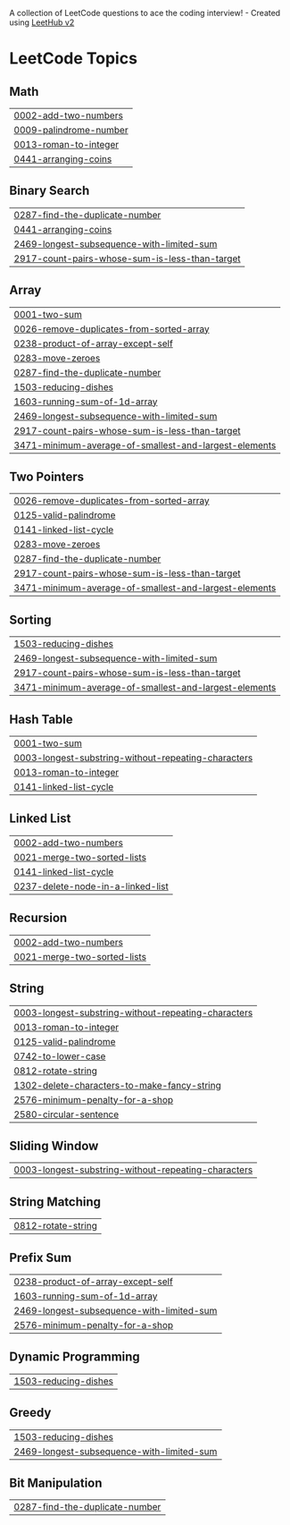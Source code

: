 A collection of LeetCode questions to ace the coding interview! - Created using [LeetHub v2](https://github.com/arunbhardwaj/LeetHub-2.0)
<!---LeetCode Topics Start-->
# LeetCode Topics
## Math
|  |
| ------- |
| [0002-add-two-numbers](https://github.com/richasinghkk/Leetcode/tree/master/0002-add-two-numbers) |
| [0009-palindrome-number](https://github.com/richasinghkk/Leetcode/tree/master/0009-palindrome-number) |
| [0013-roman-to-integer](https://github.com/richasinghkk/Leetcode/tree/master/0013-roman-to-integer) |
| [0441-arranging-coins](https://github.com/richasinghkk/Leetcode/tree/master/0441-arranging-coins) |
## Binary Search
|  |
| ------- |
| [0287-find-the-duplicate-number](https://github.com/richasinghkk/Leetcode/tree/master/0287-find-the-duplicate-number) |
| [0441-arranging-coins](https://github.com/richasinghkk/Leetcode/tree/master/0441-arranging-coins) |
| [2469-longest-subsequence-with-limited-sum](https://github.com/richasinghkk/Leetcode/tree/master/2469-longest-subsequence-with-limited-sum) |
| [2917-count-pairs-whose-sum-is-less-than-target](https://github.com/richasinghkk/Leetcode/tree/master/2917-count-pairs-whose-sum-is-less-than-target) |
## Array
|  |
| ------- |
| [0001-two-sum](https://github.com/richasinghkk/Leetcode/tree/master/0001-two-sum) |
| [0026-remove-duplicates-from-sorted-array](https://github.com/richasinghkk/Leetcode/tree/master/0026-remove-duplicates-from-sorted-array) |
| [0238-product-of-array-except-self](https://github.com/richasinghkk/Leetcode/tree/master/0238-product-of-array-except-self) |
| [0283-move-zeroes](https://github.com/richasinghkk/Leetcode/tree/master/0283-move-zeroes) |
| [0287-find-the-duplicate-number](https://github.com/richasinghkk/Leetcode/tree/master/0287-find-the-duplicate-number) |
| [1503-reducing-dishes](https://github.com/richasinghkk/Leetcode/tree/master/1503-reducing-dishes) |
| [1603-running-sum-of-1d-array](https://github.com/richasinghkk/Leetcode/tree/master/1603-running-sum-of-1d-array) |
| [2469-longest-subsequence-with-limited-sum](https://github.com/richasinghkk/Leetcode/tree/master/2469-longest-subsequence-with-limited-sum) |
| [2917-count-pairs-whose-sum-is-less-than-target](https://github.com/richasinghkk/Leetcode/tree/master/2917-count-pairs-whose-sum-is-less-than-target) |
| [3471-minimum-average-of-smallest-and-largest-elements](https://github.com/richasinghkk/Leetcode/tree/master/3471-minimum-average-of-smallest-and-largest-elements) |
## Two Pointers
|  |
| ------- |
| [0026-remove-duplicates-from-sorted-array](https://github.com/richasinghkk/Leetcode/tree/master/0026-remove-duplicates-from-sorted-array) |
| [0125-valid-palindrome](https://github.com/richasinghkk/Leetcode/tree/master/0125-valid-palindrome) |
| [0141-linked-list-cycle](https://github.com/richasinghkk/Leetcode/tree/master/0141-linked-list-cycle) |
| [0283-move-zeroes](https://github.com/richasinghkk/Leetcode/tree/master/0283-move-zeroes) |
| [0287-find-the-duplicate-number](https://github.com/richasinghkk/Leetcode/tree/master/0287-find-the-duplicate-number) |
| [2917-count-pairs-whose-sum-is-less-than-target](https://github.com/richasinghkk/Leetcode/tree/master/2917-count-pairs-whose-sum-is-less-than-target) |
| [3471-minimum-average-of-smallest-and-largest-elements](https://github.com/richasinghkk/Leetcode/tree/master/3471-minimum-average-of-smallest-and-largest-elements) |
## Sorting
|  |
| ------- |
| [1503-reducing-dishes](https://github.com/richasinghkk/Leetcode/tree/master/1503-reducing-dishes) |
| [2469-longest-subsequence-with-limited-sum](https://github.com/richasinghkk/Leetcode/tree/master/2469-longest-subsequence-with-limited-sum) |
| [2917-count-pairs-whose-sum-is-less-than-target](https://github.com/richasinghkk/Leetcode/tree/master/2917-count-pairs-whose-sum-is-less-than-target) |
| [3471-minimum-average-of-smallest-and-largest-elements](https://github.com/richasinghkk/Leetcode/tree/master/3471-minimum-average-of-smallest-and-largest-elements) |
## Hash Table
|  |
| ------- |
| [0001-two-sum](https://github.com/richasinghkk/Leetcode/tree/master/0001-two-sum) |
| [0003-longest-substring-without-repeating-characters](https://github.com/richasinghkk/Leetcode/tree/master/0003-longest-substring-without-repeating-characters) |
| [0013-roman-to-integer](https://github.com/richasinghkk/Leetcode/tree/master/0013-roman-to-integer) |
| [0141-linked-list-cycle](https://github.com/richasinghkk/Leetcode/tree/master/0141-linked-list-cycle) |
## Linked List
|  |
| ------- |
| [0002-add-two-numbers](https://github.com/richasinghkk/Leetcode/tree/master/0002-add-two-numbers) |
| [0021-merge-two-sorted-lists](https://github.com/richasinghkk/Leetcode/tree/master/0021-merge-two-sorted-lists) |
| [0141-linked-list-cycle](https://github.com/richasinghkk/Leetcode/tree/master/0141-linked-list-cycle) |
| [0237-delete-node-in-a-linked-list](https://github.com/richasinghkk/Leetcode/tree/master/0237-delete-node-in-a-linked-list) |
## Recursion
|  |
| ------- |
| [0002-add-two-numbers](https://github.com/richasinghkk/Leetcode/tree/master/0002-add-two-numbers) |
| [0021-merge-two-sorted-lists](https://github.com/richasinghkk/Leetcode/tree/master/0021-merge-two-sorted-lists) |
## String
|  |
| ------- |
| [0003-longest-substring-without-repeating-characters](https://github.com/richasinghkk/Leetcode/tree/master/0003-longest-substring-without-repeating-characters) |
| [0013-roman-to-integer](https://github.com/richasinghkk/Leetcode/tree/master/0013-roman-to-integer) |
| [0125-valid-palindrome](https://github.com/richasinghkk/Leetcode/tree/master/0125-valid-palindrome) |
| [0742-to-lower-case](https://github.com/richasinghkk/Leetcode/tree/master/0742-to-lower-case) |
| [0812-rotate-string](https://github.com/richasinghkk/Leetcode/tree/master/0812-rotate-string) |
| [1302-delete-characters-to-make-fancy-string](https://github.com/richasinghkk/Leetcode/tree/master/1302-delete-characters-to-make-fancy-string) |
| [2576-minimum-penalty-for-a-shop](https://github.com/richasinghkk/Leetcode/tree/master/2576-minimum-penalty-for-a-shop) |
| [2580-circular-sentence](https://github.com/richasinghkk/Leetcode/tree/master/2580-circular-sentence) |
## Sliding Window
|  |
| ------- |
| [0003-longest-substring-without-repeating-characters](https://github.com/richasinghkk/Leetcode/tree/master/0003-longest-substring-without-repeating-characters) |
## String Matching
|  |
| ------- |
| [0812-rotate-string](https://github.com/richasinghkk/Leetcode/tree/master/0812-rotate-string) |
## Prefix Sum
|  |
| ------- |
| [0238-product-of-array-except-self](https://github.com/richasinghkk/Leetcode/tree/master/0238-product-of-array-except-self) |
| [1603-running-sum-of-1d-array](https://github.com/richasinghkk/Leetcode/tree/master/1603-running-sum-of-1d-array) |
| [2469-longest-subsequence-with-limited-sum](https://github.com/richasinghkk/Leetcode/tree/master/2469-longest-subsequence-with-limited-sum) |
| [2576-minimum-penalty-for-a-shop](https://github.com/richasinghkk/Leetcode/tree/master/2576-minimum-penalty-for-a-shop) |
## Dynamic Programming
|  |
| ------- |
| [1503-reducing-dishes](https://github.com/richasinghkk/Leetcode/tree/master/1503-reducing-dishes) |
## Greedy
|  |
| ------- |
| [1503-reducing-dishes](https://github.com/richasinghkk/Leetcode/tree/master/1503-reducing-dishes) |
| [2469-longest-subsequence-with-limited-sum](https://github.com/richasinghkk/Leetcode/tree/master/2469-longest-subsequence-with-limited-sum) |
## Bit Manipulation
|  |
| ------- |
| [0287-find-the-duplicate-number](https://github.com/richasinghkk/Leetcode/tree/master/0287-find-the-duplicate-number) |
<!---LeetCode Topics End-->